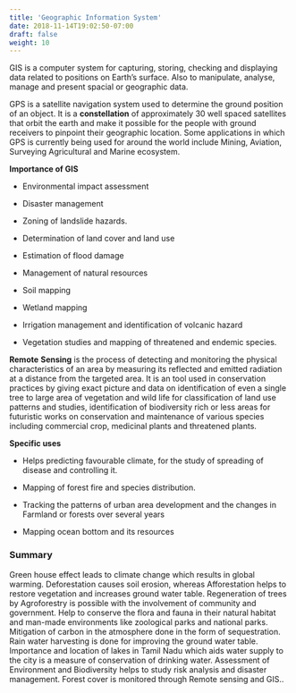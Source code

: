 ```yaml
---
title: 'Geographic Information System'
date: 2018-11-14T19:02:50-07:00
draft: false
weight: 10
---
```


GIS is a computer system for capturing, storing,
checking and displaying data related to positions
on Earth’s surface. Also to manipulate, analyse,
manage and present spacial or geographic data.

GPS is a satellite navigation system used to
determine the ground position of an object. It is
a **constellation** of approximately 30 well spaced
satellites that orbit the earth and make it possible
for the people with ground receivers to pinpoint
their geographic location. Some applications in
which GPS is currently being used for around
the world include Mining, Aviation, Surveying
Agricultural and Marine ecosystem.


**Importance of GIS**


* Environmental impact
assessment



* Disaster management

*  Zoning of landslide
hazards.


* Determination of land cover and land use


* Estimation of flood damage


* Management of natural resources


* Soil mapping


* Wetland mapping


* Irrigation management and identification of
volcanic hazard


* Vegetation studies and mapping of
threatened and endemic species.


**Remote** **Sensing** is the process of detecting and
monitoring the physical characteristics of an area
by measuring its reflected and emitted radiation
at a distance from the targeted area. It is an tool
used in conservation practices by giving exact
picture and data on identification of even a single
tree to large area of vegetation and wild life for
classification of land use patterns and studies,
identification of biodiversity rich or less areas for
futuristic works on conservation and maintenance
of various species including commercial crop,
medicinal plants and threatened plants.

**Specific uses**


* Helps predicting favourable climate, for the
study of spreading of disease and controlling it.


* Mapping of forest fire and species
distribution.

* Tracking the patterns of urban area
development and the changes in Farmland
or forests over several years


* Mapping ocean bottom and its resources






### Summary

Green house effect leads to climate change which
results in global warming. Deforestation causes
soil erosion, whereas Afforestation helps to
restore vegetation and increases ground water
table. Regeneration of trees by Agroforestry is
possible with the involvement of community
and government. Help to conserve the flora and
fauna in their natural habitat and man-made
environments like zoological parks and national
parks. Mitigation of carbon in the atmosphere
done in the form of sequestration. Rain water
harvesting is done for improving the ground
water table. Importance and location of lakes in
Tamil Nadu which aids water supply to the city
is a measure of conservation of drinking water.
Assessment of Environment and Biodiversity
helps to study risk analysis and disaster
management. Forest cover is monitored through
Remote sensing and GIS..